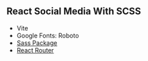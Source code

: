 ## React Social Media With SCSS

* Vite
* Google Fonts: Roboto
* [Sass Package](https://www.npmjs.com/package/sass)
* [React Router](https://reactrouter.com/en/main)


